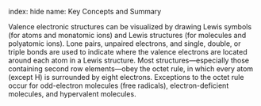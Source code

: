 index: hide
name: Key Concepts and Summary

Valence electronic structures can be visualized by drawing Lewis symbols (for atoms and monatomic ions) and Lewis structures (for molecules and polyatomic ions). Lone pairs, unpaired electrons, and single, double, or triple bonds are used to indicate where the valence electrons are located around each atom in a Lewis structure. Most structures—especially those containing second row elements—obey the octet rule, in which every atom (except H) is surrounded by eight electrons. Exceptions to the octet rule occur for odd-electron molecules (free radicals), electron-deficient molecules, and hypervalent molecules.
